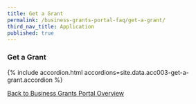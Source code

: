 ```yaml
---
title: Get a Grant
permalink: /business-grants-portal-faq/get-a-grant/
third_nav_title: Application
published: true
---
```


### Get a Grant

{% include accordion.html accordions=site.data.acc003-get-a-grant.accordion %}

[Back to Business Grants Portal Overview](/business-grants-portal/)